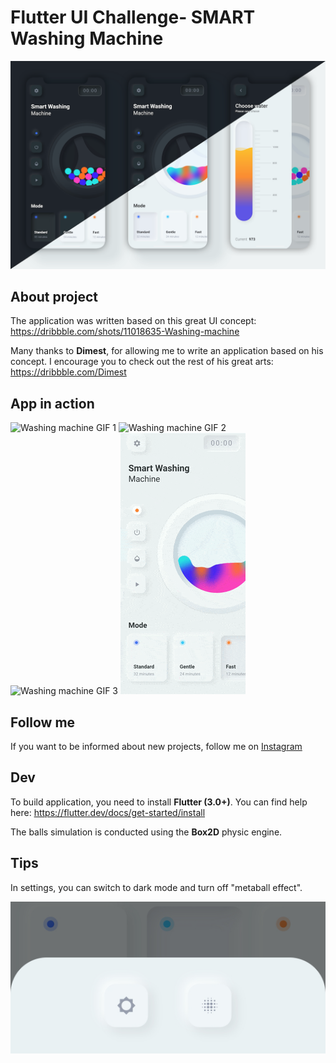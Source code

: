 # Flutter UI Challenge- SMART Washing Machine

![Flutter smart washing machine app](https://github.com/Zazaaw/Flutter_whirlpool/blob/main/doc/img/main.png)

## About project

The application was written based on this great UI concept: https://dribbble.com/shots/11018635-Washing-machine

Many thanks to **Dimest**, for allowing me to write an application based on his concept. I encourage you to check out the rest of his great arts: https://dribbble.com/Dimest

## App in action

![Washing machine GIF 1](https://github.com/Zazaaw/Flutter_whirlpool/blob/main/doc/img/1.gif)
![Washing machine GIF 2](https://github.com/Zazaaaw/Flutter_whirlpool/blob/main/doc/img/2.gif)
![Washing machine GIF 3](https://github.com/Zazaaw/Flutter_whirlpool/blob/main/doc/img/3.gif)
![Washing machine GIF 4](https://github.com/Zazaaw/Flutter_whirlpool/blob/main/doc/img/4.gif)

## Follow me

If you want to be informed about new projects, follow me on [Instagram](https://www.instagram.com/faizhazimhawarii) 


## Dev

To build application, you need to install **Flutter (3.0+)**. You can find help here: https://flutter.dev/docs/get-started/install

The balls simulation is conducted using the **Box2D** physic engine.

## Tips

In settings, you can switch to dark mode and turn off "metaball effect".

![How to disable metaball](https://github.com/Zazaaw/Flutter_whirlpool/blob/main/doc/img/settings.png)
